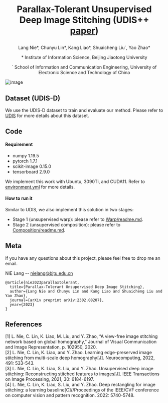# <p align="center">Parallax-Tolerant Unsupervised Deep Image Stitching (UDIS++ [paper](https://arxiv.org/abs/2302.08207))</p>
<p align="center">Lang Nie*, Chunyu Lin*, Kang Liao*, Shuaicheng Liu`, Yao Zhao*</p>
<p align="center">* Institute of Information Science, Beijing Jiaotong University</p>
<p align="center">` School of Information and Communication Engineering, University of Electronic Science and Technology of China</p>

![image](https://github.com/nie-lang/UDIS2/blob/main/fig1.png)

## Dataset (UDIS-D)
We use the UDIS-D dataset to train and evaluate our method. Please refer to [UDIS](https://github.com/nie-lang/UnsupervisedDeepImageStitching) for more details about this dataset.


## Code
#### Requirement
* numpy 1.19.5
* pytorch 1.7.1
* scikit-image 0.15.0
* tensorboard 2.9.0

We implement this work with Ubuntu, 3090Ti, and CUDA11. Refer to [environment.yml](https://github.com/nie-lang/UDIS2/blob/main/environment.yml) for more details.

#### How to run it
Similar to UDIS, we also implement this solution in two stages:
* Stage 1 (unsupervised warp): please refer to  [Warp/readme.md](https://github.com/nie-lang/UDIS2/blob/main/Warp/readme.md).
* Stage 2 (unsupervised composition): please refer to [Composition/readme.md](https://github.com/nie-lang/UDIS2/blob/main/Composition/readme.md).



## Meta
If you have any questions about this project, please feel free to drop me an email.

NIE Lang -- nielang@bjtu.edu.cn
```
@article{nie2023parallaxtolerant,
  title={Parallax-Tolerant Unsupervised Deep Image Stitching},
  author={Lang Nie and Chunyu Lin and Kang Liao and Shuaicheng Liu and Yao Zhao},
  journal={arXiv preprint arXiv:2302.08207},
  year={2023}
}
```


## References
[1] L. Nie, C. Lin, K. Liao, M. Liu, and Y. Zhao, “A view-free image stitching network based on global homography,” Journal of Visual Communication and Image Representation, p. 102950, 2020.  
[2] L. Nie, C. Lin, K. Liao, and Y. Zhao. Learning edge-preserved image stitching from multi-scale deep homography[J]. Neurocomputing, 2022, 491: 533-543.   
[3] L. Nie, C. Lin, K. Liao, S. Liu, and Y. Zhao. Unsupervised deep image stitching: Reconstructing stitched features to images[J]. IEEE Transactions on Image Processing, 2021, 30: 6184-6197.   
[4] L. Nie, C. Lin, K. Liao, S. Liu, and Y. Zhao. Deep rectangling for image stitching: a learning baseline[C]//Proceedings of the IEEE/CVF conference on computer vision and pattern recognition. 2022: 5740-5748.   
